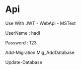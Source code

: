 # Api
Use With JWT - WebApi - MSTest

UserName : hadi

Password : 123

Add-Migration Mig_AddDatabase

Update-Database
